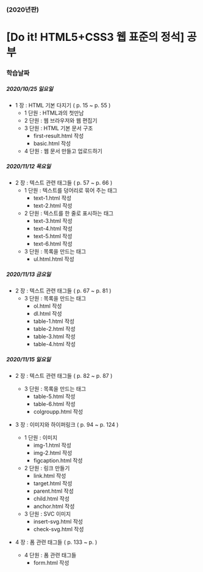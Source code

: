 ### (2020년판)

# [Do it! HTML5+CSS3 웹 표준의 정석] 공부


### 학습날짜

##### 2020/10/25 일요일 

- 1 장 : HTML 기본 다지기 ( p. 15 ~ p. 55 )
    - 1 단원 : HTML과의 첫만남
    - 2 단원 : 웹 브라우저와 웹 편집기
    - 3 단원 : HTML 기본 문서 구조
        - first-result.html 작성
        - basic.html 작성
    - 4 단원 : 웹 문서 만들고 업로드하기

##### 2020/11/12 목요일 

- 2 장 : 텍스트 관련 태그들 ( p. 57 ~ p. 66 )
    - 1 단원 : 텍스트를 덩어리로 묶어 주는 태그
        - text-1.html 작성
        - text-2.html 작성
    - 2 단원 : 텍스트를 한 줄로 표시하는 태그
        - text-3.html 작성
        - text-4.html 작성
        - text-5.html 작성
        - text-6.html 작성
    - 3 단원 : 목록을 만드는 태그
        - ul.html.html 작성
        
##### 2020/11/13 금요일 

- 2 장 : 텍스트 관련 태그들 ( p. 67 ~ p. 81 )
    - 3 단원 : 목록을 만드는 태그
        - ol.html 작성
        - dl.html 작성
        - table-1.html 작성
        - table-2.html 작성
        - table-3.html 작성
        - table-4.html 작성

##### 2020/11/15 일요일 

- 2 장 : 텍스트 관련 태그들 ( p. 82 ~ p. 87 )
    - 3 단원 : 목록을 만드는 태그
        - table-5.html 작성
        - table-6.html 작성
        - colgroupp.html 작성

- 3 장 : 이미지와 하이퍼링크 ( p. 94 ~ p. 124 )
    - 1 단원 : 이미지
        - img-1.html 작성
        - img-2.html 작성
        - figcaption.html 작성
    - 2 단원 : 링크 만들기
        - link.html 작성
        - target.html 작성
        - parent.html 작성
        - child.html 작성
        - anchor.html 작성
    - 3 단원 : SVC 이미지
        - insert-svg.html 작성
        - check-svg.html 작성

- 4 장 : 폼 관련 태그들 ( p. 133 ~ p.  )     
    - 4 단원 : 폼 관련 태그들
        - form.html 작성



